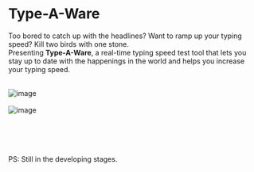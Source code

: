 # Type-A-Ware

Too bored to catch up with the headlines? Want to ramp up your typing speed? Kill two birds with one stone. <br>
Presenting <b>Type-A-Ware</b>, a real-time typing speed test tool that lets you stay up to date with the happenings in the world and helps you increase your typing speed.
<br><br>

![image](https://github.com/abhi-shek-09/Type-A-Ware/assets/103024126/b4ba62b3-3fab-4d9a-82a9-a8ff3f284c8d)
<br><br>
![image](https://github.com/abhi-shek-09/Type-A-Ware/assets/103024126/4b0ed4ec-b937-4899-96bf-0c87a3db365d)

<br><br><br><br>
PS: Still in the developing stages.
